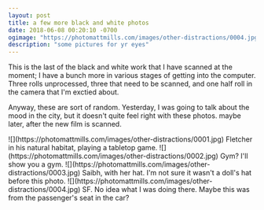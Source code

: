 ```yaml
---
layout: post
title: a few more black and white photos
date: 2018-06-08 00:20:10 -0700
ogimage: "https://photomattmills.com/images/other-distractions/0004.jpg"
description: "some pictures for yr eyes"
---
```


This is the last of the black and white work that I have scanned at the moment; I have a bunch more in various stages of getting into the computer. Three rolls unprocessed, three that need to be scanned, and one half roll in the camera that I'm exctied about.

Anyway, these are sort of random. Yesterday, I was going to talk about the mood in the city, but it doesn't quite feel right with these photos. maybe later, after the new film is scanned.  

<span style="display:block;" class="center">
  ![](https://photomattmills.com/images/other-distractions/0001.jpg)
<span class="caption">Fletcher in his natural habitat, playing a tabletop game.</span>
![](https://photomattmills.com/images/other-distractions/0002.jpg)
<span class="caption">Gym? I'll show you a gym.</span>
![](https://photomattmills.com/images/other-distractions/0003.jpg)
<span class="caption">Saibh, with her hat. I'm not sure it wasn't a doll's hat before this photo.</span>
![](https://photomattmills.com/images/other-distractions/0004.jpg)
<span class="caption">SF. No idea what I was doing there. Maybe this was from the passenger's seat in the car?</span>
</span>
